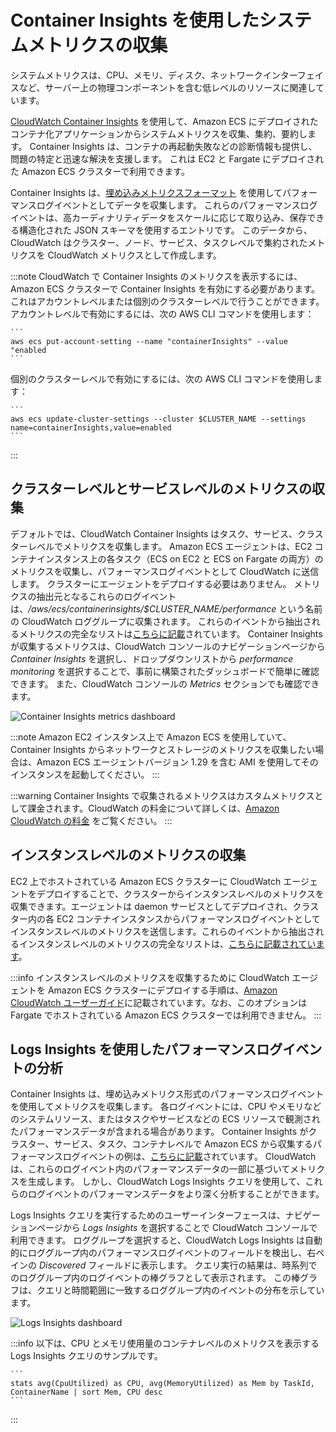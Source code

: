 # Container Insights を使用したシステムメトリクスの収集
システムメトリクスは、CPU、メモリ、ディスク、ネットワークインターフェイスなど、サーバー上の物理コンポーネントを含む低レベルのリソースに関連しています。

[CloudWatch Container Insights](https://docs.aws.amazon.com/ja_jp/AmazonCloudWatch/latest/monitoring/ContainerInsights.html) を使用して、Amazon ECS にデプロイされたコンテナ化アプリケーションからシステムメトリクスを収集、集約、要約します。
Container Insights は、コンテナの再起動失敗などの診断情報も提供し、問題の特定と迅速な解決を支援します。
これは EC2 と Fargate にデプロイされた Amazon ECS クラスターで利用できます。

Container Insights は、[埋め込みメトリクスフォーマット](https://docs.aws.amazon.com/ja_jp/AmazonCloudWatch/latest/monitoring/CloudWatch_Embedded_Metric_Format.html) を使用してパフォーマンスログイベントとしてデータを収集します。
これらのパフォーマンスログイベントは、高カーディナリティデータをスケールに応じて取り込み、保存できる構造化された JSON スキーマを使用するエントリです。
このデータから、CloudWatch はクラスター、ノード、サービス、タスクレベルで集約されたメトリクスを CloudWatch メトリクスとして作成します。

:::note
CloudWatch で Container Insights のメトリクスを表示するには、Amazon ECS クラスターで Container Insights を有効にする必要があります。
これはアカウントレベルまたは個別のクラスターレベルで行うことができます。
アカウントレベルで有効にするには、次の AWS CLI コマンドを使用します：

    ```
    aws ecs put-account-setting --name "containerInsights" --value "enabled
    ```

個別のクラスターレベルで有効にするには、次の AWS CLI コマンドを使用します：

    ```
    aws ecs update-cluster-settings --cluster $CLUSTER_NAME --settings name=containerInsights,value=enabled
    ```
:::



## クラスターレベルとサービスレベルのメトリクスの収集
デフォルトでは、CloudWatch Container Insights はタスク、サービス、クラスターレベルでメトリクスを収集します。
Amazon ECS エージェントは、EC2 コンテナインスタンス上の各タスク（ECS on EC2 と ECS on Fargate の両方）のメトリクスを収集し、パフォーマンスログイベントとして CloudWatch に送信します。
クラスターにエージェントをデプロイする必要はありません。
メトリクスの抽出元となるこれらのログイベントは、*/aws/ecs/containerinsights/$CLUSTER_NAME/performance* という名前の CloudWatch ロググループに収集されます。
これらのイベントから抽出されるメトリクスの完全なリストは[こちらに記載](https://docs.aws.amazon.com/ja_jp/AmazonCloudWatch/latest/monitoring/Container-Insights-metrics-ECS.html)されています。
Container Insights が収集するメトリクスは、CloudWatch コンソールのナビゲーションページから *Container Insights* を選択し、ドロップダウンリストから *performance monitoring* を選択することで、事前に構築されたダッシュボードで簡単に確認できます。
また、CloudWatch コンソールの *Metrics* セクションでも確認できます。

![Container Insights metrics dashboard](../../../../images/ContainerInsightsMetrics.png)

:::note
    Amazon EC2 インスタンス上で Amazon ECS を使用していて、Container Insights からネットワークとストレージのメトリクスを収集したい場合は、Amazon ECS エージェントバージョン 1.29 を含む AMI を使用してそのインスタンスを起動してください。
:::

:::warning
    Container Insights で収集されるメトリクスはカスタムメトリクスとして課金されます。CloudWatch の料金について詳しくは、[Amazon CloudWatch の料金](https://aws.amazon.com/jp/cloudwatch/pricing/) をご覧ください。
:::



## インスタンスレベルのメトリクスの収集
EC2 上でホストされている Amazon ECS クラスターに CloudWatch エージェントをデプロイすることで、クラスターからインスタンスレベルのメトリクスを収集できます。エージェントは daemon サービスとしてデプロイされ、クラスター内の各 EC2 コンテナインスタンスからパフォーマンスログイベントとしてインスタンスレベルのメトリクスを送信します。これらのイベントから抽出されるインスタンスレベルのメトリクスの完全なリストは、[こちらに記載されています](https://docs.aws.amazon.com/ja_jp/AmazonCloudWatch/latest/monitoring/Container-Insights-metrics-ECS.html)。

:::info
インスタンスレベルのメトリクスを収集するために CloudWatch エージェントを Amazon ECS クラスターにデプロイする手順は、[Amazon CloudWatch ユーザーガイド](https://docs.aws.amazon.com/ja_jp/AmazonCloudWatch/latest/monitoring/deploy-container-insights-ECS-instancelevel.html)に記載されています。なお、このオプションは Fargate でホストされている Amazon ECS クラスターでは利用できません。
:::



## Logs Insights を使用したパフォーマンスログイベントの分析
Container Insights は、埋め込みメトリクス形式のパフォーマンスログイベントを使用してメトリクスを収集します。
各ログイベントには、CPU やメモリなどのシステムリソース、またはタスクやサービスなどの ECS リソースで観測されたパフォーマンスデータが含まれる場合があります。
Container Insights がクラスター、サービス、タスク、コンテナレベルで Amazon ECS から収集するパフォーマンスログイベントの例は、[こちらに記載](https://docs.aws.amazon.com/ja_jp/AmazonCloudWatch/latest/monitoring/Container-Insights-reference-performance-logs-ECS.html)されています。
CloudWatch は、これらのログイベント内のパフォーマンスデータの一部に基づいてメトリクスを生成します。
しかし、CloudWatch Logs Insights クエリを使用して、これらのログイベントのパフォーマンスデータをより深く分析することができます。

Logs Insights クエリを実行するためのユーザーインターフェースは、ナビゲーションページから *Logs Insights* を選択することで CloudWatch コンソールで利用できます。
ロググループを選択すると、CloudWatch Logs Insights は自動的にロググループ内のパフォーマンスログイベントのフィールドを検出し、右ペインの *Discovered* フィールドに表示します。
クエリ実行の結果は、時系列でのロググループ内のログイベントの棒グラフとして表示されます。
この棒グラフは、クエリと時間範囲に一致するロググループ内のイベントの分布を示しています。

![Logs Insights dashboard](../../../../images/LogInsights.png)

:::info
    以下は、CPU とメモリ使用量のコンテナレベルのメトリクスを表示する Logs Insights クエリのサンプルです。
    
    ```
    stats avg(CpuUtilized) as CPU, avg(MemoryUtilized) as Mem by TaskId, ContainerName | sort Mem, CPU desc
    ```
:::

